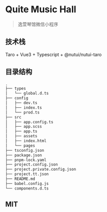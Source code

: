 # Quite Music Hall

> 逸萱琴馆微信小程序

## 技术栈

Taro + Vue3 + Typescript + @nutui/nutui-taro

## 目录结构

```md
.
├── types
│   └── global.d.ts
├── config
│   ├── dev.ts
│   ├── index.ts
│   └── prod.ts
├── src
│   ├── app.config.ts
│   ├── app.scss
│   ├── app.ts
│   ├── assets
│   ├── index.html
│   └── pages
├── tsconfig.json
├── package.json
├── pnpm-lock.yaml
├── project.config.json
├── project.private.config.json
├── project.tt.json
├── README.md
├── babel.config.js
└── components.d.ts
```

## MIT
